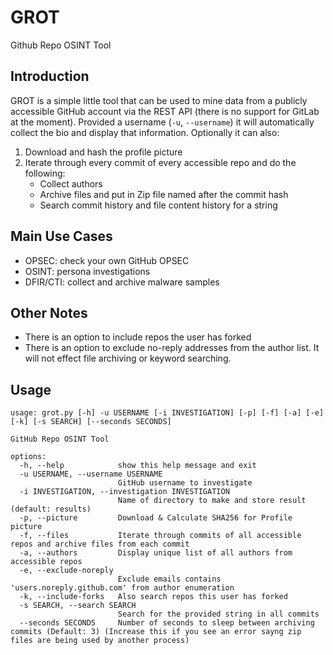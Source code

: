 # GROT
Github Repo OSINT Tool

## Introduction

GROT is a simple little tool that can be used to mine data from a publicly accessible GitHub account via the REST API (there is no support for GitLab at the moment). Provided a username (`-u`, `--username`) it will automatically collect the bio and display that information. Optionally it can also:

1. Download and hash the profile picture
2. Iterate through every commit of every accessible repo and do the following:
    - Collect authors
    - Archive files and put in Zip file named after the commit hash
    - Search commit history and file content history for a string

## Main Use Cases

- OPSEC: check your own GitHub OPSEC
- OSINT: persona investigations
- DFIR/CTI: collect and archive malware samples

## Other Notes

- There is an option to include repos the user has forked
- There is an option to exclude no-reply addresses from the author list. It will not effect file archiving or keyword searching.

## Usage

```
usage: grot.py [-h] -u USERNAME [-i INVESTIGATION] [-p] [-f] [-a] [-e] [-k] [-s SEARCH] [--seconds SECONDS]

GitHub Repo OSINT Tool

options:
  -h, --help            show this help message and exit
  -u USERNAME, --username USERNAME
                        GitHub username to investigate
  -i INVESTIGATION, --investigation INVESTIGATION
                        Name of directory to make and store result (default: results)
  -p, --picture         Download & Calculate SHA256 for Profile picture
  -f, --files           Iterate through commits of all accessible repos and archive files from each commit
  -a, --authors         Display unique list of all authors from accessible repos
  -e, --exclude-noreply
                        Exclude emails contains 'users.noreply.github.com' from author enumeration
  -k, --include-forks   Also search repos this user has forked
  -s SEARCH, --search SEARCH
                        Search for the provided string in all commits
  --seconds SECONDS     Number of seconds to sleep between archiving commits (Default: 3) (Increase this if you see an error sayng zip files are being used by another process)
```